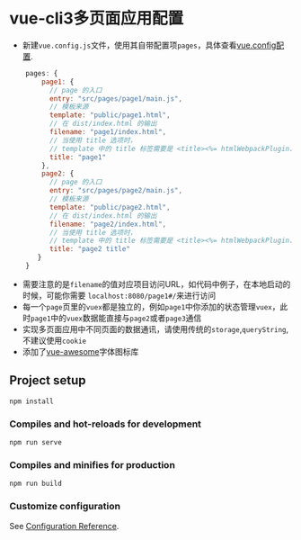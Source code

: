 # vue-cli3多页面应用配置

* 新建`vue.config.js`文件，使用其自带配置项`pages`，具体查看[vue.config配置](https://cli.vuejs.org/zh/config/#pages).

```javascript
    pages: {
        page1: {
          // page 的入口
          entry: "src/pages/page1/main.js",
          // 模板来源
          template: "public/page1.html",
          // 在 dist/index.html 的输出
          filename: "page1/index.html",
          // 当使用 title 选项时，
          // template 中的 title 标签需要是 <title><%= htmlWebpackPlugin.options.title %></title>
          title: "page1"
        },
        page2: {
          // page 的入口
          entry: "src/pages/page2/main.js",
          // 模板来源
          template: "public/page2.html",
          // 在 dist/index.html 的输出
          filename: "page2/index.html",
          // 当使用 title 选项时，
          // template 中的 title 标签需要是 <title><%= htmlWebpackPlugin.options.title %></title>
          title: "page2 title"
       }
    } 
```
* 需要注意的是`filename`的值对应项目访问URL，如代码中例子，在本地启动的时候，可能你需要 `localhost:8080/page1#/`来进行访问
* 每一个`page`页里的`vuex`都是独立的，例如`page1`中你添加的状态管理`vuex`，此时`page1`中的`vuex`数据能直接与`page2`或者`page3`通信
* 实现多页面应用中不同页面的数据通讯，请使用传统的`storage`,`queryString`,不建议使用`cookie`
* 添加了[vue-awesome](https://github.com/Justineo/vue-awesome)字体图标库

## Project setup
```
npm install
```

### Compiles and hot-reloads for development
```
npm run serve
```

### Compiles and minifies for production
```
npm run build
```

### Customize configuration
See [Configuration Reference](https://cli.vuejs.org/config/).
